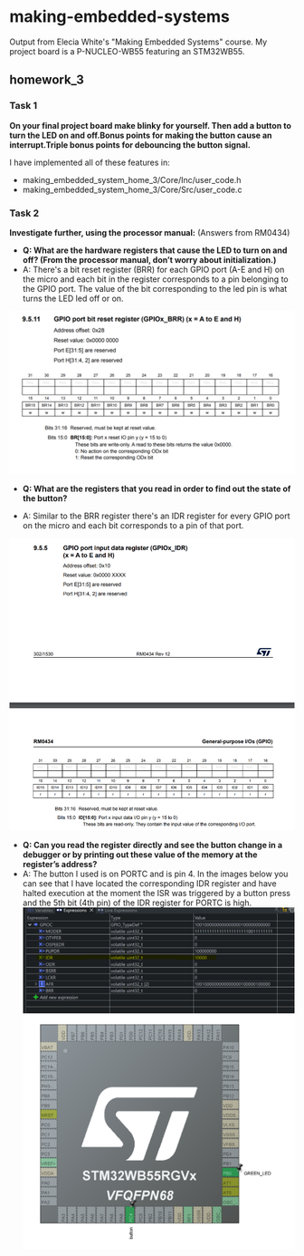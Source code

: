 # making-embedded-systems
Output from Elecia White's "Making Embedded Systems" course. My project board is a P-NUCLEO-WB55 featuring an STM32WB55.

## homework_3 ##

### Task 1 ###
**On your final project board make blinky for yourself. Then add a button to turn the LED on and off.Bonus points for making the button cause an interrupt.Triple bonus points for debouncing the button signal.**

I have implemented all of these features in:
  - making_embedded_system_home_3/Core/Inc/user_code.h
  - making_embedded_system_home_3/Core/Src/user_code.c

### Task 2 ###
**Investigate further, using the processor manual:** (Answers from RM0434)
  - **Q: What are the hardware registers that cause the LED to turn on and off? (From the processor manual, don’t worry about initialization.)**
  - A: There's a bit reset register (BRR) for each GPIO port (A-E and H) on the micro and each bit in the register corresponds to a pin belonging to the GPIO port. The value of the bit corresponding to the led pin is what turns the LED led off or on.

  ![](images/homework_3/GPIOx_BRR.png)

  - **Q: What are the registers that you read in order to find out the state of the button?**

  - A: Similar to the BRR register there's an IDR register for every GPIO port on the micro and each bit corresponds to a pin of that port. 

  ![](images/homework_3/GPIOx_IDR.png)

  - **Q: Can you read the register directly and see the button change in a debugger or by printing out these value of the memory at the register’s address?**
  - A: The button I used is on PORTC and is pin 4. In the images below you can see that I have located the corresponding IDR register and have halted execution at the moment the ISR was triggered by a button press and the 5th bit (4th pin) of the IDR register for PORTC is high.
  ![](images/homework_3/button_press_IDR.png)
  ![](images/homework_3/IOC.png)

